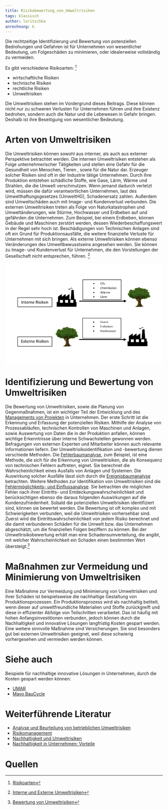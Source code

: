 ```yaml
---
title: Risikobewertung_von_Umweltrisiken
tags: klassisch
author: loritschka
anrechnung: k
---
```


Die rechtzeitige Identifizierung und Bewertung von potenziellen Bedrohungen und Gefahren ist für Unternehmen von wesentlicher Bedeutung, um Folgeschäden zu minimieren, oder idealerweise vollständig zu vermeiden. 

Es gibt verschiedene Risikoarten: [^1]
* wirtschaftliche Risiken 
* technische Risiken  
* rechtliche Risiken
*  Umweltrisiken

Die Umweltrisiken stehen im Vordergrund dieses Beitrags. Diese können nicht nur zu schweren Verlusten für Unternehmen führen und ihre Existenz bedrohen, sondern auch die Natur und die Lebewesen in Gefahr bringen. Deshalb ist ihre Beseitigung von wesentlicher Bedeutung. 


# Arten von Umweltrisiken

Die Umweltrisiken können sowohl aus interner, als auch aus externer Perspektive betrachtet werden. 
Die internen Umweltrisiken entstehen als Folge unternehmerischer Tätigkeiten und stellen eine Gefahr für die Gesundheit von Menschen, Tieren , sowie für die Natur dar. Erzeuger solcher Risiken sind oft in der Industrie tätige Unternehmen. Durch ihre Produktion entstehen schädliche Stoffe, wie Gase, Lärm, Wärme und Strahlen, die die Umwelt verschmutzen. Wenn jemand dadurch verletzt wird, müssen die dafür verantwortlichen Unternehmen, laut des Umwelthaftungsgesetzes (UmweltHG), Schadenersatz zahlen. Außerdem sind Umweltschäden auch mit Image- und Kundenverlust verbunden. 
Die externen Umweltrisiken treten als Folge von Naturkatastrophen und Umweltänderungen, wie Stürme, Hochwasser und Erdbeben auf und gefährden die Unternehmen. Zum Beispiel, bei einem Erdbeben, können Gebäude und Maschinen zerstört werden, dessen Wiederbeschaffungswert in der Regel sehr hoch ist. Beschädigungen von Technischen Anlagen sind oft ein Grund für Produktionsausfälle, die weitere finanzielle Verluste für Unternehmen mit sich bringen. Als externe Umweltrisiken können ebenso Veränderungen des Umweltbewusstseins angesehen werden. Sie können zu Image- und Kundenverlust für Unternehmen, die den Vorstellungen der Gesellschaft nicht entsprechen, führen. [^2]

![Interne und Externe Risiken](Risikobewertung_von_Umweltrisiken/interne_externe_Risiken.PNG)

# Identifizierung und Bewertung von Umweltrisiken

Die Bewertung von Umweltrisiken, sowie die Planung von Gegenmaßnahmen, ist ein wichtiger Teil der Entwicklung und des [Managements von Projekten](https://github.com/ManagingProjectsSuccessfully/ManagingProjectsSuccessfully.github.io/blob/main/kb/Projektmanagement.md) in Unternehmen. 
Der erste Schritt ist die Erkennung und Erfassung der potenziellen Risiken. Mithilfe der Analyse von Prozessabläufen, technischen Kontrollen von Maschinen und Anlagen, sowie Auswertung von Daten die in der Produktion anfallen, können wichtige Erkenntnisse über interne Schwachstellen gewonnen werden. Befragungen von externen Experten und Mitarbeiter können auch relevante Informationen liefern. 
Der Umweltrisikoidentifikation und -bewertung dienen verschiede Methoden. Die [Fehlerbaumanalyse](https://de.wikipedia.org/wiki/Fehlerbaumanalyse), zum Beispiel, ist eine Methode, die sich für die Erkennung von Umweltrisiken, die als Konsequenz von technischen Fehlern auftreten, eignet. Sie berechnet die Wahrscheinlichkeit eines Ausfalls von Anlagen und Systemen. Die Auswirkung solcher Ausfälle lässt sich durch die [Ereignisbaumanalyse](https://de.wikipedia.org/wiki/Ereignisbaumanalyse) betrachten. Weitere Methoden zur Identifikation von Umweltrisiken sind die [Fehlermöglichkeits- und Einflussanalyse](https://de.wikipedia.org/wiki/FMEA). Sie betrachten die möglichen Fehler nach ihrer Eintritts- und Entdeckungswahrscheinlichkeit und berücksichtigen ebenso die daraus folgenden Auswirkungen auf die Kundenzufriedenheit. 
Sobald die potenziellen Umweltrisiken identifiziert sind, können sie bewertet werden. Die Bewertung ist oft komplex und mit Schwierigkeiten verbunden, weil die Umweltrisiken vorhersehbar sind. Zuerst wird die Eintrittswahrscheinlichkeit von jedem Risiko berechnet und die damit verbundenen Schäden für die Umwelt bzw. das Unternehmen abgeschätzt, um die finanziellen Folgen beziffern zu können.  Bei der Umweltrisikobewertung erhält man eine Schadensumverteilung, die angibt, mit welcher Wahrscheinlichkeit ein Schaden einen bestimmten Wert übersteigt.[^3]


# Maßnahmen zur Vermeidung und Minimierung von Umweltrisiken

Eine Maßnahme zur Vermeidung und Minimierung von Umweltrisiken und ihrer Schäden ist beispielsweise die nachhaltige Gestaltung von Produktionsprozessen. Ein Produktionsprozess wird als nachhaltig betitelt, wenn dieser auf umweltfreundliche Materialien und Stoffe zurückgreift und diese in effizienter Abfolge von Teilschritten verarbeitet. Das ist häufig mit hohen Anfangsinvestitionen verbunden, jedoch können durch die Nachhaltigkeit und innovative Lösungen langfristig Kosten gespart werden. Eine weitere sinnvolle Maßnahme sind Versicherungen. Sie sind besonders gut bei externen Umweltrisiken geeignet, weil diese schwierig vorhergesehen und vermieden werden können. 


# Siehe auch

Beispiele für nachhaltige innovative Lösungen in Unternehmen, durch die Kosten gespart werden können:
* [UMAR](http://nest-umar.net/)
* [Mavo BauCycle](https://www.baucycle.de/)

# Weiterführende Literatur

* [Analyse und Beurteilung von betrieblichen Umweltrisiken](http://www.uni-kassel.de/upress/online/frei/978-3-933146-09-0.volltext.frei.pdf)
* [Risikomanagement](https://github.com/ManagingProjectsSuccessfully/ManagingProjectsSuccessfully.github.io/blob/main/kb/Risikomanagement.md)
* [Nachhaltigkeit und Umweltrisiken](https://home.uni-leipzig.de/energy/energie-grundlagen/18.html)
* [Nachhaltigkeit in Unternehmen: Vorteile](https://www.starting-up.de/praxis/geschaeftsausstattung/registrierkassen.html)

# Quellen

[^1]: [Risikoarten](https://www.business-wissen.de/hb/ziele-und-aufgaben-des-risikomanagements-im-unternehmen/)
[^2]: [Interne und Externe Umweltrisiken](https://de.wikipedia.org/wiki/Umweltrisikomanagement#Allgemeines)  
[^3]: [Bewertung von Umweltrisiken](https://www.biologie-seite.de/Biologie/Umweltrisikomanagement)  


